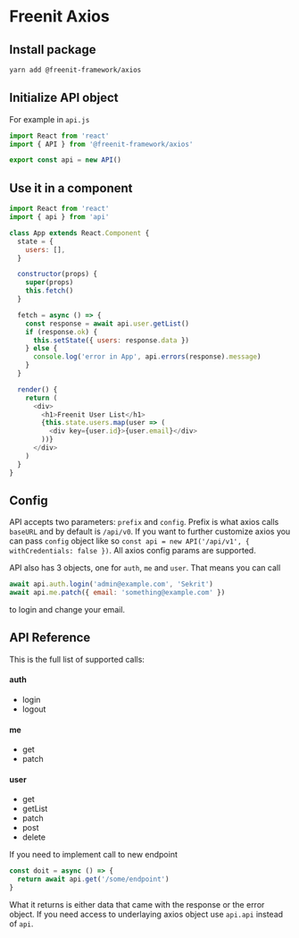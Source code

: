 # Freenit Axios

## Install package
```bash
yarn add @freenit-framework/axios
```

## Initialize API object
For example in `api.js`
```js
import React from 'react'
import { API } from '@freenit-framework/axios'

export const api = new API()
```

## Use it in a component
```js
import React from 'react'
import { api } from 'api'

class App extends React.Component {
  state = {
    users: [],
  }

  constructor(props) {
    super(props)
    this.fetch()
  }

  fetch = async () => {
    const response = await api.user.getList()
    if (response.ok) {
      this.setState({ users: response.data })
    } else {
      console.log('error in App', api.errors(response).message)
    }
  }

  render() {
    return (
      <div>
        <h1>Freenit User List</h1>
        {this.state.users.map(user => (
          <div key={user.id}>{user.email}</div>
        ))}
      </div>
    )
  }
}
```

## Config
API accepts two parameters: `prefix` and `config`. Prefix is what axios calls
`baseURL` and by default is `/api/v0`. If you want to further customize axios
you can pass `config` object like so
`const api = new API('/api/v1', { withCredentials: false })`. All axios config
params are supported.

API also has 3 objects, one for `auth`, `me` and `user`. That means you can
call
```js
await api.auth.login('admin@example.com', 'Sekrit')
await api.me.patch({ email: 'something@example.com' })
```
to login and change your email.

## API Reference
This is the full list of supported calls:
#### auth

  * login
  * logout

#### me

  * get
  * patch

#### user

  * get
  * getList
  * patch
  * post
  * delete

If you need to implement call to new endpoint
```js
const doit = async () => {
  return await api.get('/some/endpoint')
}
```
What it returns is either data that came with the response or the error object.
If you need access to underlaying axios object use `api.api` instead of `api`.
